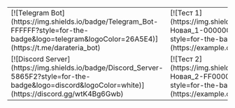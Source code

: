 <table>
  <tr>
    <td>
      [![Telegram Bot](https://img.shields.io/badge/Telegram_Bot-FFFFFF?style=for-the-badge&logo=telegram&logoColor=26A5E4)](https://t.me/darateria_bot)
    </td>
    <td>
      [![Тест 1](https://img.shields.io/badge/Новая_1-000000?style=for-the-badge)](https://example.com)
    </td>
  </tr>
  <tr>
    <td>
      [![Discord Server](https://img.shields.io/badge/Discord_Server-5865F2?style=for-the-badge&logo=discord&logoColor=white)](https://discord.gg/wtK4Bg6Gwb)
    </td>
    <td>
      [![Тест 2](https://img.shields.io/badge/Новая_2-FF0000?style=for-the-badge)](https://example.com)
    </td>
  </tr>
</table>
